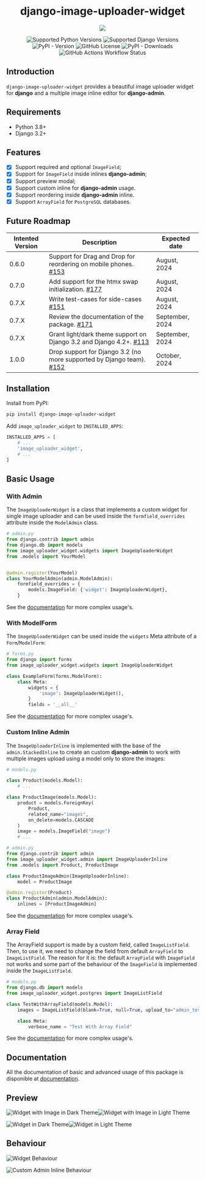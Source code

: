 <h1 align="center">django-image-uploader-widget</h1>

<p align="center">
    <img src="https://raw.githubusercontent.com/inventare/django-image-uploader-widget/main/docs/_images/behaviour_inline.gif" />
</p>

<p align="center">
    <img alt="Supported Python Versions" src="https://img.shields.io/badge/Python-3.8%20%7C%203.9%20%7C%203.10%20%7C%203.11%20%7C%203.12-blue" />
    <img alt="Supported Django Versions" src="https://img.shields.io/badge/Django-3.2%20|%204.0%20|%204.1%20|%204.2%20|%205.0-blue" />
    <img alt="PyPI - Version" src="https://img.shields.io/pypi/v/django-image-uploader-widget" />
    <img alt="GitHub License" src="https://img.shields.io/github/license/inventare/django-image-uploader-widget" />
    <img alt="PyPI - Downloads" src="https://img.shields.io/pypi/dm/django-image-uploader-widget" />
    <img alt="GitHub Actions Workflow Status" src="https://img.shields.io/github/actions/workflow/status/inventare/django-image-uploader-widget/test.yml?label=tests" />
</p>

## Introduction

`django-image-uploader-widget` provides a beautiful image uploader widget for **django** and a multiple image inline editor for **django-admin**.

## Requirements

- Python 3.8+
- Django 3.2+

## Features

- [x] Support required and optional `ImageField`;
- [x] Support for `ImageField` inside inlines **django-admin**;
- [x] Support preview modal;
- [x] Support custom inline for **django-admin** usage.
- [x] Support reordering inside **django-admin** inline.
- [x] Support `ArrayField` for `PostgreSQL` databases.

## Future Roadmap

| Intented Version  | Description                                                | Expected date |
| ----------------- | ---------------------------------------------------------- | ------------- |
| 0.6.0             | Support for Drag and Drop for reordering on mobile phones. [#153](https://github.com/inventare/django-image-uploader-widget/issues/153) | August, 2024  |
| 0.7.0             | Add support for the htmx swap initialization. [#177](https://github.com/inventare/django-image-uploader-widget/issues/177)              | August, 2024  |
| 0.7.X             | Write test-cases for side-cases [#151](https://github.com/inventare/django-image-uploader-widget/issues/151)              | August, 2024  |
| 0.7.X             | Review the documentation of the package. [#171](https://github.com/inventare/django-image-uploader-widget/issues/171)              | September, 2024  |
| 0.7.X             | Grant light/dark theme support on Django 3.2 and Django 4.2+. [#113](https://github.com/inventare/django-image-uploader-widget/issues/113)              | September, 2024  |
| 1.0.0             | Drop support for Django 3.2 (no more supported by Django team). [#152](https://github.com/inventare/django-image-uploader-widget/issues/152)              | October, 2024  |

## Installation

Install from PyPI:

```bash
pip install django-image-uploader-widget
```

Add `image_uploader_widget` to `INSTALLED_APPS`:

```python
INSTALLED_APPS = [
    # ...
    'image_uploader_widget',
    # ...
]
```

## Basic Usage

### With Admin

The `ImageUploaderWidget` is a class that implements a custom widget for single image uploader and can be used inside the `formfield_overrides` attribute inside the `ModelAdmin` class.

```python
# admin.py
from django.contrib import admin
from django.db import models
from image_uploader_widget.widgets import ImageUploaderWidget
from .models import YourModel


@admin.register(YourModel)
class YourModelAdmin(admin.ModelAdmin):
    formfield_overrides = {
        models.ImageField: {'widget': ImageUploaderWidget},
    }
```

See the [documentation](https://inventare.github.io/django-image-uploader-widget/widget/resumed/) for more complex usage's.

### With ModelForm

The `ImageUploaderWidget` can be used inside the `widgets` Meta attribute of a `Form`/`ModelForm`:

```python
# forms.py
from django import forms
from image_uploader_widget.widgets import ImageUploaderWidget

class ExampleForm(forms.ModelForm):
    class Meta:
        widgets = {
            'image': ImageUploaderWidget(),
        }
        fields = '__all__'
```

See the [documentation](https://inventare.github.io/django-image-uploader-widget/widget/resumed/) for more complex usage's.

### Custom Inline Admin

The `ImageUploaderInline` is implemented with the base of the `admin.StackedInline` to create an custom **django-admin** to work with multiple images upload using a model only to store the images:

```python
# models.py

class Product(models.Model):
    # ...

class ProductImage(models.Model):
    product = models.ForeignKey(
        Product,
        related_name="images",
        on_delete=models.CASCADE
    )
    image = models.ImageField("image")
    # ...
```

```python
# admin.py
from django.contrib import admin
from image_uploader_widget.admin import ImageUploaderInline
from .models import Product, ProductImage

class ProductImageAdmin(ImageUploaderInline):
    model = ProductImage

@admin.register(Product)
class ProductAdmin(admin.ModelAdmin):
    inlines = [ProductImageAdmin]
```

See the [documentation](https://inventare.github.io/django-image-uploader-widget/inline_admin/tutorial/) for more complex usage's.

### Array Field

The ArrayField support is made by a custom field, called `ImageListField`. Then, to use it, we need to change the field from default `ArrayField` to `ImageListField`. The reason for it is: the default `ArrayField` with `ImageField` not works and some part of the behaviour of the `ImageField` is implemented inside the `ImageListField`.

```python
# models.py
from django.db import models
from image_uploader_widget.postgres import ImageListField

class TestWithArrayField(models.Model):
    images = ImageListField(blank=True, null=True, upload_to="admin_test")

    class Meta:
        verbose_name = "Test With Array Field"
```

See the [documentation](https://inventare.github.io/django-image-uploader-widget/array_field/tutorial/) for more complex usage's.

## Documentation

All the documentation of basic and advanced usage of this package is disponible at [documentation](https://inventare.github.io/django-image-uploader-widget/).

## Preview

![Widget with Image in Dark Theme](https://raw.githubusercontent.com/inventare/django-image-uploader-widget/main/docs/_images/widget_image_dark.png#gh-dark-mode-only)![Widget with Image in Light Theme](https://raw.githubusercontent.com/inventare/django-image-uploader-widget/main/docs/_images/widget_image.png#gh-light-mode-only)

![Widget in Dark Theme](https://raw.githubusercontent.com/inventare/django-image-uploader-widget/main/docs/_images/widget_dark.png#gh-dark-mode-only)![Widget in Light Theme](https://raw.githubusercontent.com/inventare/django-image-uploader-widget/main/docs/_images/widget.png#gh-light-mode-only)

## Behaviour

![Widget Behaviour](https://raw.githubusercontent.com/inventare/django-image-uploader-widget/main/docs/_images/behaviour_widget.gif)

![Custom Admin Inline Behaviour](https://raw.githubusercontent.com/inventare/django-image-uploader-widget/main/docs/_images/behaviour_inline.gif)
